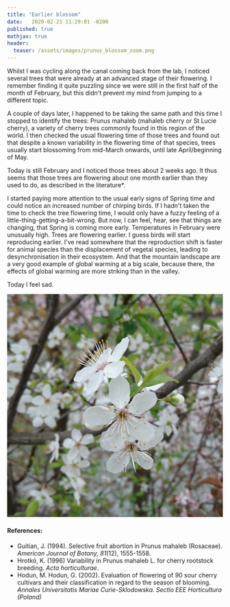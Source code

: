 ```yaml
---
title: "Earlier blossom"
date:   2020-02-21 11:29:01 -0200
published: true
mathjax: true
header:
  teaser: /assets/images/prunus_blossom_zoom.png
---
```


Whilst I was cycling along the canal coming back from the lab, I noticed several trees that were already at an advanced stage of their flowering.
I remember finding it quite puzzling since we were still in the first half of the month of February, but this didn't prevent my mind from jumping to a different topic.

A couple of days later, I happened to be taking the same path and this time I stopped to identify the trees: Prunus mahaleb (mahaleb cherry or St Lucie cherry), a variety of cherry trees commonly found in this region of the world.
I then checked the usual flowering time of those trees and found out that despite a known variability in the flowering time of that species, trees usually start blossoming from mid-March onwards, until late April/beginning of May.

Today is still February and I noticed those trees about 2 weeks ago. It thus seems that those trees are flowering about one month earlier than they used to do, as described in the literature*.

I started paying more attention to the usual early signs of Spring time and could notice an increased number of chirping birds. 
If I hadn't taken the time to check the tree flowering time, I would only have a fuzzy feeling of a little-thing-getting-a-bit-wrong. 
But now, I can feel, hear, see that things are changing, that Spring is coming more early. Temperatures in February were unusually high. Trees are flowering earlier. I guess birds will start reproducing earlier.
I've read somewhere that the reproduction shift is faster for animal species than the displacement of vegetal species, leading to desynchronisation in their ecosystem. And that the mountain landscape are a very good example of global warming at a big scale, because there, the effects of global warming are more striking than in the valley.

Today I feel sad. 

![Picture_blossom](/assets/images/prunus_blossom_zoom.png)

#### References:
- Guitian, J. (1994). Selective fruit abortion in Prunus mahaleb (Rosaceae). *American Journal of Botany, 81*(12), 1555-1558.
- Hrotkó, K. (1996) Variability in Prunus mahaleb L. for cherry rootstock breeding. *Acta horticulturae*.
- Hodun, M. Hodun, G. (2002). Evaluation of flowering of 90 sour cherry cultivars and their classification in regard to the season of blooming. *Annales Universitatis Mariae Curie-Sklodowska. Sectio EEE Horticultura (Poland)*

